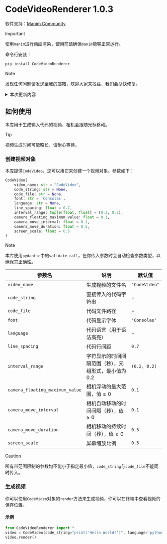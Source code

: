 # CodeVideoRenderer 1.0.3

软件支持：[$`\text{Manim Community}`$
](https://www.manim.community)

> [!IMPORTANT]
> 使用`manim`进行动画渲染，使用前请确保`manim`能够正常运行。

命令行安装：
```bash
pip install CodeVideoRenderer
```

> [!NOTE]
> 发现任何问题请发送至[我的邮箱](mailto:zhuchongjing_pypi@163.com)，欢迎大家来找茬，我们会尽快修复。

<details>
    <summary>本次更新内容</summary>

<br/>

> **修复**
> - 代码偏移（`manim`自带bug）
> - 换行时相机不及时移动
> - 光标在换行时不在开头停顿
> 
> **更新**
> - 每行代码首尾空白字符不参与动画，以免增加动画时长
> - 当前行背景宽度更改
> - 新增`line_spacing`参数用于更改行距
> 
> **优化**
> - 终端渲染信息
> - 相机移动
</details>

## 如何使用

本库用于生成输入代码的视频，相机会跟随光标移动。

> [!Tip]
> 视频生成时间可能略长，请耐心等待。

### 创建视频对象

本库提供`CodeVideo`，您可以用它来创建一个视频对象。参数如下：

```python
CodeVideo(
    video_name: str = "CodeVideo",
    code_string: str = None,
    code_file: str = None,
    font: str = 'Consolas',
    language: str = None,
    line_spacing: float = 0.7,
    interval_range: tuple[float, float] = (0.2, 0.2),
    camera_floating_maximum_value: float = 0.1,
    camera_move_interval: float = 0.1,
    camera_move_duration: float = 0.5,
    screen_scale: float = 0.5
)
```

> [!NOTE]
> 本库使用`pydantic`中的`validate_call`，在你传入参数时会自动检查参数类型，以确保其正确性。
    
| 参数名 | 说明 | 默认值 |
| ---- | ---- | ---- |
| `video_name` | 生成视频的文件名 | `"CodeVideo"` |
| `code_string` | 直接传入的代码字符串 | - |
| `code_file` | 代码文件路径 | - |
| `font` | 代码显示字体 | `'Consolas'` |
| `language` | 代码语言（用于语法高亮） | - |
| `line_spacing` | 代码行间距 | `0.7` |
| `interval_range` | 字符显示的时间间隔范围（秒），元组形式，最小值为$`0.2`$ | `(0.2, 0.2)` |
| `camera_floating_maximum_value` | 相机浮动的最大范围，值$`\geqslant 0`$ | `0.1` |
| `camera_move_interval` | 相机自动移动的时间间隔（秒），值$`\geqslant 0`$ | `0.1` |
| `camera_move_duration` | 相机移动的持续时间（秒），值$`\geqslant 0`$ | `0.5` |
| `screen_scale` | 屏幕缩放比例 | `0.5` |

> [!CAUTION]
> 所有带范围限制的参数均不能小于指定最小值，`code_string`与`code_file`不能同时传入。 

### 生成视频
你可以使用`CodeVideo`对象的`render`方法来生成视频，你可以在终端中查看视频的保存位置。

#### 示例
```python
from CodeVideoRenderer import *
video = CodeVideo(code_string="print('Hello World!')", language='python')
video.render()
```
